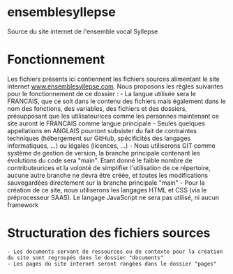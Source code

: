 # ensemblesyllepse
Source du site internet de l'ensemble vocal Syllepse

# Fonctionnement
Les fichiers présents ici contiennent les fichiers sources alimentant le site internet www.ensemblesyllepse.com. Nous proposons les règles suivantes pour le fonctionnement de ce dossier :
	- La langue utilisée sera le FRANCAIS, que ce soit dans le contenu des fichiers mais également dans le nom des fonctions, des variables, des fichiers et des dossiers, présupposant que les utilisateurices comme les personnes maintenant ce site auront le FRANCAIS comme langue principale
	- Seules quelques appellations en ANGLAIS pourront subsister du fait de contraintes techniques (hébergement sur GitHub, spécificités des langages informatiques, ...) ou légales (licences, ...)
	- Nous utiliserons GIT comme système de gestion de version, la branche principale contenant les évolutions du code sera "main". Etant donné le faible nombre de contributeurices et la volonté de simplifier l'utilisation de ce répertoire, aucune autre branche ne devra être créée, et toutes les modifications sauvegardées directement sur la branche principale "main"
	- Pour la création de ce site, nous utiliserons les langages HTML et CSS (via le préprocesseur SAAS). Le langage JavaScript ne sera pas utilisé, ni aucun framework

# Structuration des fichiers sources
	- Les documents servant de ressources ou de contexte pour la création du site sont regroupés dans le dossier "documents"
	- Les pages du site internet seront rangées dans le dossier "pages"
